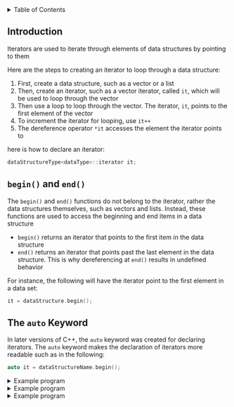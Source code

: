<details>
<summary>Table of Contents</summary>
<ol>
  <li>
    <a href='#introduction'>Introduction</a>
  </li> 
  <li>
    <a href='#begin-and-end'>begin and end</a>
  </li> 
  <li>
    <a href='#the-auto-keyword'>The auto Keyword</a>
  </li> 
</ol>
</details>

## Introduction
Iterators are used to iterate through elements of data structures by pointing to them

Here are the steps to creating an iterator to loop through a data structure:
<ol>
  <li>First, create a data structure, such as a vector or a list</li>
  <li>Then, create an iterator, such as a vector iterator, called <code>it</code>, which will be used to loop through the vector</li>
  <li>Then use a loop to loop through the vector. The iterator, <code>it</code>, points to the first element of the vector</li>
  <li>To increment the iterator for looping, use <code>it++</code></li>
  <li>The dereference operator <code>*it</code> accesses the element the iterator points to</li>
</ol>

here is how to declare an iterator:

```cpp
dataStructureType<dataType>::iterator it;
```

## <code>begin()</code> and <code>end()</code>
The <code>begin()</code> and <code>end()</code> functions do not belong to the iterator, rather the data structures themselves, such as vectors and lists. Instead, these functions are used to access the beginning and end items in a data structure

<ul>
  <li><code>begin()</code> returns an iterator that points to the first item in the data structure</li>
  <li><code>end()</code> returns an iterator that points past the last element in the data structure. This is why dereferencing at <code>end()</code> results in undefined behavior</li>
</ul>

For instance, the following will have the iterator point to the first element in a data set:

```cpp
it = dataStructure.begin();
```

## The <code>auto</code> Keyword
In later versions of C++, the <code>auto</code> keyword was created for declaring iterators. The <code>auto</code> keyword makes the declaration of iterators more readable such as in the following:

```cpp
auto it = dataStructureName.begin();
```

<details>
    <summary>Example program</summary>
This program prints the reverse of a list using an

```cpp
#include <iostream>
#include <list>
using namespace std;

//function prototype for reversePrint which prints the reverse of the list passed in as a parameter
void reversePrint(const list<int> *);

int main()
{
    //variable declaration and initialization
    list<int> integers = {1, 2, 3};

    //calling reversePrint function
    reversePrint(&integers);

    return 0;
}

//function definition for reversePrint
void reversePrint(const list<int> *integers)
{
    //iterator initialization
    auto it = integers->end();
    --it;
    
    //for loop which iterates from the end of the list to the beginning, printing each value in the list
    for (; it != integers->begin(); it--)
        cout << *it << " ";

    cout << *it;
}
```
</details> 

<details>
    <summary>Example program</summary>
This program removes the negative integers from a sequence using an iterator

```cpp
#include <iostream>
#include <vector>
using namespace std;

int main()
{
    vector<int> vect = {1,2,-3,-4};
    auto it = vect.begin();

    for (; it < vect.end();)
    {
        if (*it < 0)
            it = vect.erase(it);
        else
            it++;
    }

    for (it = vect.begin(); it < vect.end(); it++)
        cout << *it;

    return 0;
}
```
</details> 

<details>
    <summary>Example program</summary>
This program counts the number of occurrences of an integer in a sequence using an iterator 

```cpp
#include <iostream>
#include <vector>
using namespace std;

int main()
{
    vector<int> vect = {12,3,4,3,2,1,2,2,2,2,3,4,2,1};
    int occurrence = 2, count = 0;
    auto it = vect.begin();

    for (; it < vect.end(); it++)
        if (*it == occurrence)
            count++;

    return 0;
}
```
</details> 